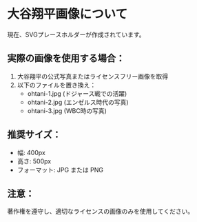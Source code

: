 # 大谷翔平画像について

現在、SVGプレースホルダーが作成されています。

## 実際の画像を使用する場合：

1. 大谷翔平の公式写真またはライセンスフリー画像を取得
2. 以下のファイルを置き換え：
   - ohtani-1.jpg (ドジャース戦での活躍)
   - ohtani-2.jpg (エンゼルス時代の写真) 
   - ohtani-3.jpg (WBC時の写真)

## 推奨サイズ：
- 幅: 400px
- 高さ: 500px
- フォーマット: JPG または PNG

## 注意：
著作権を遵守し、適切なライセンスの画像のみを使用してください。